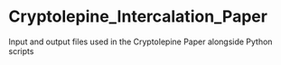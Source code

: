 # Cryptolepine_Intercalation_Paper
Input and output files used in the Cryptolepine Paper alongside Python scripts

